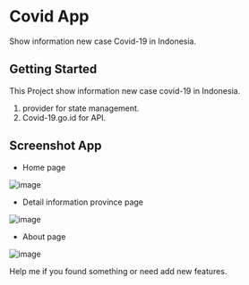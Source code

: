 # Covid App

Show information new case Covid-19 in Indonesia.

## Getting Started

This Project show information new case covid-19 in Indonesia.
1. provider for state management.
2. Covid-19.go.id for API.

## Screenshot App

- Home page


![image](https://user-images.githubusercontent.com/70385592/178271014-a587270a-5d5f-4b53-8c51-41c6ae52cf35.png)

- Detail information province page


![image](https://user-images.githubusercontent.com/70385592/178271136-9f602a6c-0f00-462e-86bd-9141ab60e136.png)

- About page


![image](https://user-images.githubusercontent.com/70385592/178271237-328daabe-8ec7-4fd4-8964-595c5a9b32bd.png)


Help me if you found something or need add new features.
